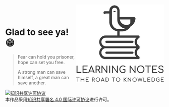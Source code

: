 <div>
    <img src="assets/notes-logo.png" alt="my notes" href="https://github.com/Angus-Liu/Notes" width="280" align="right"/>
</div>

​    


# Glad to see ya! 😁

>
> Fear can hold you prisoner, hope can set you free.
>
> A strong man can save himself, a great man can save another.



<a rel="license" href="http://creativecommons.org/licenses/by/4.0/"><img alt="知识共享许可协议" style="border-width:0" src="https://i.creativecommons.org/l/by/4.0/88x31.png" /></a><br />本作品采用<a rel="license" href="http://creativecommons.org/licenses/by/4.0/">知识共享署名 4.0 国际许可协议</a>进行许可。